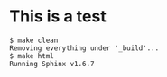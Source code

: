 # This is a test

``` ShellSession shell-session
$ make clean
Removing everything under '_build'...
$ make html
Running Sphinx v1.6.7
```